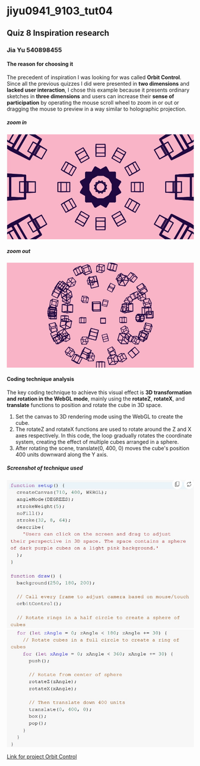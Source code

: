# jiyu0941_9103_tut04

## Quiz 8 Inspiration research
### Jia Yu 540898455


#### The reason for choosing it
The precedent of inspiration I was looking for was called **Orbit Control**. Since all the previous quizzes I did were presented in **two dimensions** and **lacked user interaction**, I chose this example because it presents ordinary sketches in **three dimensions** and users can increase their **sense of participation** by operating the mouse scroll wheel to zoom in or out or dragging the mouse to preview in a way similar to holographic projection.

##### zoom in
![Image of Orbit Control](assets/readme1.jpg)
##### zoom out
![Image of Orbit Control](assets/readme2.jpg)


#### Coding technique analysis

The key coding technique to achieve this visual effect is **3D transformation and rotation in the WebGL mode**, mainly using the **rotateZ**, **rotateX**, and **translate** functions to position and rotate the cube in 3D space.
1. Set the canvas to 3D rendering mode using the WebGL to create the cube.
2. The rotateZ and rotateX functions are used to rotate around the Z and X axes respectively. In this code, the loop gradually rotates the coordinate system, creating the effect of multiple cubes arranged in a sphere.
3. After rotating the scene, translate(0, 400, 0) moves the cube's position 400 units downward along the Y axis.

##### Screenshot of technique used
![Image of Orbit Control](assets/readme3.jpg)
![Image of Orbit Control](assets/readme4.jpg)

[Link for project Orbit Control](https://p5js.org/examples/3d-orbit-control/
)


